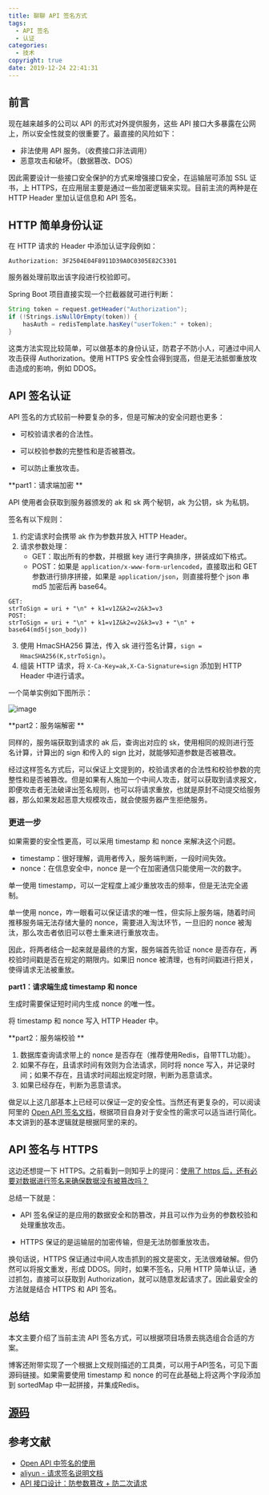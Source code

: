 ```yaml
---
title: 聊聊 API 签名方式
tags:
  - API 签名
  - 认证
categories:
  - 技术
copyright: true
date: 2019-12-24 22:41:31
---
```


## 前言

现在越来越多的公司以 API 的形式对外提供服务，这些 API 接口大多暴露在公网上，所以安全性就变的很重要了。最直接的风险如下：

- 非法使用 API 服务。（收费接口非法调用）
- 恶意攻击和破坏。（数据篡改、DOS）

因此需要设计一些接口安全保护的方式来增强接口安全，在运输层可添加 SSL 证书，上 HTTPS，在应用层主要是通过一些加密逻辑来实现。目前主流的两种是在 HTTP Header 里加认证信息和 API 签名。

<!-- more -->

## HTTP 简单身份认证

在 HTTP 请求的 Header 中添加认证字段例如：

`Authorization: 3F2504E04F8911D39A0C0305E82C3301`

服务器处理前取出该字段进行校验即可。

Spring Boot 项目直接实现一个拦截器就可进行判断：

```java
String token = request.getHeader("Authorization");
if (!Strings.isNullOrEmpty(token)) {
    hasAuth = redisTemplate.hasKey("userToken:" + token);
}
```

这类方法实现比较简单，可以做基本的身份认证，防君子不防小人，可通过中间人攻击获得 Authorization。使用 HTTPS 安全性会得到提高，但是无法抵御重放攻击造成的影响，例如 DDOS。

## API 签名认证

API 签名的方式较前一种要复杂的多，但是可解决的安全问题也更多：

- 可校验请求者的合法性。

- 可以校验参数的完整性和是否被篡改。
- 可以防止重放攻击。

**part1：请求端加密 **

API 使用者会获取到服务器颁发的 ak 和 sk 两个秘钥，ak 为公钥，sk 为私钥。

签名有以下规则：

1. 约定请求时会携带 ak 作为参数并放入 HTTP Header。
2. 请求参数处理：
   - GET：取出所有的参数，并根据 key 进行字典排序，拼装成如下格式。
   - POST：如果是 `application/x-www-form-urlencoded`，直接取出和 GET 参数进行排序拼接，如果是 `application/json`，则直接将整个 json 串 md5 加密后再 base64。

```
GET:
strToSign = uri + "\n" + k1=v1Z&k2=v2&k3=v3
POST:
strToSign = uri + "\n" + k1=v1Z&k2=v2&k3=v3 + "\n" + base64(md5(json_body))
```

3. 使用 HmacSHA256 算法，传入 sk 进行签名计算，`sign = HmacSHA256(K,strToSign)`。
4. 组装 HTTP 请求，将 `X-Ca-Key=ak,X-Ca-Signature=sign` 添加到 HTTP Header 中进行请求。

一个简单实例如下图所示：

![image](https://blog-20190524.oss-cn-hangzhou.aliyuncs.com/images/talking-about-api-signature/697102-20191224200438391-700977733.png?x-oss-process=style/logo)

**part2：服务端解密 **

同样的，服务端获取到请求的 ak 后，查询出对应的 sk，使用相同的规则进行签名计算，计算出的 sign 和传入的 sign 比对，就能够知道参数是否被篡改。

经过这样签名方式后，可以保证上文提到的，校验请求者的合法性和校验参数的完整性和是否被篡改。但是如果有人施加一个中间人攻击，就可以获取到请求报文，即便攻击者无法破译出签名规则，也可以将请求重放，也就是原封不动提交给服务器，那么如果发起恶意大规模攻击，就会使服务器产生拒绝服务。

### 更进一步

如果需要的安全性更高，可以采用 timestamp 和 nonce 来解决这个问题。

- timestamp：很好理解，调用者传入，服务端判断，一段时间失效。
- nonce：在信息安全中，nonce 是一个在加密通信只能使用一次的数字。

单一使用 timestamp，可以一定程度上减少重放攻击的频率，但是无法完全遏制。

单一使用 nonce，咋一眼看可以保证请求的唯一性，但实际上服务端，随着时间推移服务端无法存储大量的 nonce，需要进入淘汰环节，一旦旧的 nonce 被淘汰，那么攻击者依旧可以卷土重来进行重放攻击。

因此，将两者结合一起来就是最终的方案，服务端首先验证 nonce 是否存在，再校验时间戳是否在规定的期限内。如果旧 nonce 被清理，也有时间戳进行把关，使得请求无法被重放。

**part1：请求端生成 timestamp 和 nonce**

生成时需要保证短时间内生成 nonce 的唯一性。

将 timestamp 和 nonce 写入 HTTP Header 中。

**part2：服务端校验 **

1. 数据库查询请求带上的 nonce 是否存在（推荐使用Redis，自带TTL功能）。
2. 如果不存在，且请求时间有效则为合法请求，同时将 nonce 写入，并记录时间；如果不存在，且请求时间超出规定时限，判断为恶意请求。
3. 如果已经存在，判断为恶意请求。

做足以上这几部基本上已经可以保证一定的安全性。当然还有更复杂的，可以阅读阿里的 [Open API 签名文档](https://help.aliyun.com/document_detail/29475.html?spm=a2c4g.11186623.2.13.2aa44ae01LxLfD)，根据项目自身对于安全性的需求可以适当进行简化。本文讲到的基本逻辑就是根据阿里的来的。

## API 签名与 HTTPS

这边还想提一下 HTTPS。之前看到一则知乎上的提问：[使用了 https 后，还有必要对数据进行签名来确保数据没有被篡改吗？](https://www.zhihu.com/question/52392988)

总结一下就是：

- API 签名保证的是应用的数据安全和防篡改，并且可以作为业务的参数校验和处理重放攻击。

- HTTPS 保证的是运输层的加密传输，但是无法防御重放攻击。

换句话说，HTTPS 保证通过中间人攻击抓到的报文是密文，无法很难破解。但仍然可以将报文重发，形成 DDOS。同时，如果不签名，只用 HTTP 简单认证，通过抓包，直接可以获取到 Authorization，就可以随意发起请求了。因此最安全的方法就是结合 HTTPS 和 API 签名。

## 总结

本文主要介绍了当前主流 API 签名方式，可以根据项目场景去挑选组合合适的方案。

博客还附带实现了一个根据上文规则描述的工具类，可以用于API签名，可见下面源码链接。如果需要使用 timestamp 和 nonce 的可在此基础上将这两个字段添加到 sortedMap 中一起拼接，并集成Redis。

## [源码](https://github.com/maoqyhz/tequila/tree/master/springboot-api-sign)


## 参考文献

- [Open API 中签名的使用](https://zhuanlan.zhihu.com/p/36986383)
- [aliyun - 请求签名说明文档](https://help.aliyun.com/document_detail/29475.html?spm=a2c4g.11186623.2.13.2aa44ae01LxLfD)
- [API 接口设计：防参数篡改 + 防二次请求](https://cloud.tencent.com/developer/article/1175758)